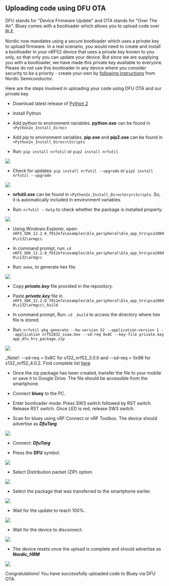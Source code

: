 ## Uploading code using DFU OTA

DFU stands for "Device Firmware Update" and OTA stands for "Over The Air". Bluey
comes with a bootloader which allows you to upload code over BLE.

Nordic now mandates using a secure bootloader which uses a private key to upload
firmware. In a real scenario, you would need to create and install a bootloader
in your nRF52 device that uses a private key known to you only, so that only you
can update your device. But since we are supplying you with a bootloader, we have
made this private key available to everyone. Please do not use this bootloader
in any device where you consider security to be a priority - create your own by
[following instructions][1] from Nordic Semiconductor.

Here are the steps involved in uploading your code using DFU OTA and our private key.

* Download latest release of [Python 2](https://www.python.org/downloads/)

* Install Python

* Add python to environment variables. **python.exe** can be found in `<Python2x_Install_Direc>`

* Add pip to environment variables. **pip.exe** and **pip2.exe** can be found in `<Python2x_Install_Direc>\Scripts`

* Run: `pip install nrfutil` or `pip2 install nrfutil`

![](images/nrfutil-install.png)

* Check for updates: `pip install nrfutil --upgrade` or `pip2 install nrfutil --upgrade`

![](images/nrfutil-upgrade.png)

* **nrfutil.exe** can be found in `<Python2x_Install_Directory>\Scripts`. So, it is automatically included in environment variables.

* Run: `nrfutil --help` to check whether the package is installed properly.

![](images/nrfutil-check.png)

* Using Windows Explorer, open: `nRF5_SDK_12.2.0_f012efa\examples\ble_peripheral\ble_app_hrs\pca10040\s132\armgcc`.

* In command prompt, run: `cd nRF5_SDK_12.2.0_f012efa\examples\ble_peripheral\ble_app_hrs\pca10040\s132\armgcc`

* Run: `make`, to generate hex file.

![](images/make-hrs.png)

* Copy ***private.key*** file provided in the repository.

* Paste ***private.key*** file in `nRF5_SDK_12.2.0_f012efa\examples\ble_peripheral\ble_app_hrs\pca10040\s132\armgcc\_build`

* In command prompt, Run: `cd _build` to access the directory where hex file is stored.

* Run: `nrfutil pkg generate --hw-version 52 --application-version 1 --application nrf52832_xxaa.hex --sd-req 0x8C --key-file private.key app_dfu_hrs_package.zip`

![](images/generate-package.png)

_Note!: --sd-req = 0x8C for s132_nrf52_3.0.0 and --sd-req = 0x98 for s132_nrf52_4.0.2. Find complete list [here](https://github.com/NordicSemiconductor/pc-nrfutil)

* Once the zip package has been created, transfer the file to your mobile or save it to Google Drive. The file should be accessible from the smartphone.

* Connect **bluey** to the PC.

* Enter bootloader mode: Press SW3 switch followed by RST switch. Release RST switch. Once LED is red, release SW3 switch.

* Scan for bluey using nRF Connect or nRF Toolbox. The device should advertise as ***DfuTarg***

![](images/DfuTarg.png)

* Connect: ***DfuTarg***

* Press the **DFU** symbol.

![](images/dfu.png)

* Select Distribution packet (ZIP) option.

![](images/zip.png)

* Select the package that was transferred to the smartphone earlier.

![](images/package-select.png)

* Wait for the update to reach 100%.

![](images/dfu-uploading.png)

* Wait for the device to disconnect.

![](images/dfu-disconnecting.png)

* The device resets once the upload is complete and should advertise as ***Nordic_HRM***

![](images/dfu-app-updated.png)

Congratulations! You have successfully uploaded code to Bluey via DFU OTA.

[1]: https://devzone.nordicsemi.com/blogs/1085/getting-started-with-nordics-secure-dfu-bootloader/
